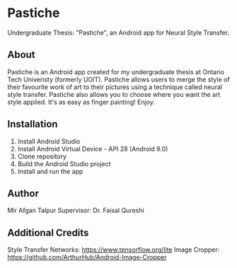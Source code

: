 # Pastiche
Undergraduate Thesis: "Pastiche", an Android app for Neural Style Transfer.

## About
Pastiche is an Android app created for my undergraduate thesis at Ontario Tech Univeristy (formerly UOIT). Pastiche allows users to merge the style of their favourite work of art to their pictures using a technique called neural style transfer. Pastiche also allows you to choose where you want the art style applied. It's as easy as finger painting! Enjoy.

## Installation
1. Install Android Studio
2. Install Android Virtual Device - API 28 (Android 9.0)  
3. Clone repository
4. Build the Android Studio project
5. Install and run the app

## Author
Mir Afgan Talpur
Supervisor: Dr. Faisal Qureshi

## Additional Credits
Style Transfer Networks: https://www.tensorflow.org/lite
Image Cropper: https://github.com/ArthurHub/Android-Image-Cropper
